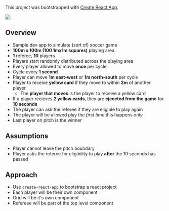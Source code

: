 This project was bootstrapped with [Create React App](https://github.com/facebookincubator/create-react-app).

![](https://user-images.githubusercontent.com/24975408/45783244-24ca0580-bc5d-11e8-83df-ddc96b33c11e.gif)

## Overview

* Sample dev app to simulate (sort of) soccer game
* **100m x 100m (100 1mx1m squares)** playing area
* **1** referee, **10** players
* Players start randomly distributed across the playing area
* Every player allowed to move **once** per cycle
* Cycle every **1 second**
* Player can move **1m east-west** or **1m north-south** per cycle
* Player to receive **yellow card** if they move to within **2m** of another player
  * The **player that moves** is the player to receive a yellow card
* If a player recieves **2 yellow cards**, they are **ejeceted from the game** for **10 seconds**
* The player can ask the referee if they are eligible to play again
* The player will be allowed play the *first time* this happens *only*
* Last player on pitch is the winner

## Assumptions 

* Player cannot leave the pitch boundary
* Player asks the referee for eligibility to play **after** the 10 seconds has passed

## Approach

* Use `create-react-app` to bootstrap a react project
* Each player will be their own component
* Grid will be it's own component
* Refereee will be part of the top level component
